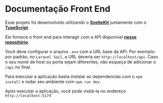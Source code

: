 # Documentação Front End

Esse projeto foi desenvolvido utilizando o [**SvelteKit**](https://kit.svelte.dev) juntamente com o [**TypeScript**](https://www.typescriptlang.org/).

Ele fornece o front end para interagir com a API disponível [**nesse repositório**](https://github.com/lucasvmds/testedc-api).

Você deve configurar o arquivo `.env` com a URL base da API. Por exemplo: por padrão, no `Laravel Sail`, a URL deveria ser `http://localhost/api`. Caso o seu nome de host ou porta sejam diferentes, não esqueça de adicionar o `/api` no final.

Para executar a aplicação basta instalar as dependencias com o `npm install` e rodar seu ambiente com `npm run dev`.

Após executar a aplicação, você pode visitá-la no endereço `http://localhost:5174`